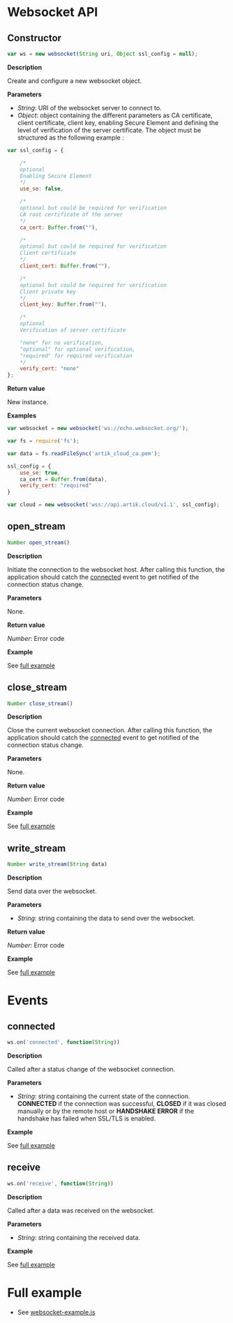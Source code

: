 # Websocket API

## Constructor

```javascript
var ws = new websocket(String uri, Object ssl_config = null);
```

**Description**

Create and configure a new websocket object.

**Parameters**

 - *String*: URI of the websocket server to connect to.
 - *Object*: object containing the different parameters as CA certificate, client certificate,
client key, enabling Secure Element and defining the level of verification of the server
certificate. The object must be structured as the following example :

```javascript
var ssl_config = {

	/*
	optional
	Enabling Secure Element
	*/
	use_se: false,

	/*
	optional but could be required for verification
	CA root certificate of the server
	*/
	ca_cert: Buffer.from(""),

	/*
	optional but could be required for verification
	Client certificate
	*/
	client_cert: Buffer.from(""),

	/*
	optional but could be required for verification
	Client private key
	*/
	client_key: Buffer.from(""),

	/*
	optional
	Verification of server certificate

	"none" for no verification,
	"optional" for optional verification,
	"required" for required verification
	*/
	verify_cert: "none"
};

```

**Return value**

New instance.

**Examples**

```javascript
var websocket = new websocket('ws://echo.websocket.org/');
```

```javascript
var fs = require('fs');

var data = fs.readFileSync('artik_cloud_ca.pem');

ssl_config = {
	use_se: true,
	ca_cert = Buffer.from(data),
	verify_cert: "required"
}

var cloud = new websocket('wss://api.artik.cloud/v1.1', ssl_config);
```

## open_stream

```javascript
Number open_stream()
```

**Description**

Initiate the connection to the websocket host. After calling this function,
the application should catch the [connected](#connected) event to get notified
of the connection status change.

**Parameters**

None.

**Return value**

*Number*: Error code

**Example**

See [full example](#full-example)

## close_stream

```javascript
Number close_stream()
```

**Description**

Close the current websocket connection. After calling this function,
the application should catch the [connected](#connected) event to get notified
of the connection status change.

**Parameters**

None.

**Return value**

*Number*: Error code

**Example**

See [full example](#full-example)

## write_stream

```javascript
Number write_stream(String data)
```

**Description**

Send data over the websocket.

**Parameters**

 - *String*: string containing the data to send over the websocket.

**Return value**

*Number*: Error code

**Example**

See [full example](#full-example)

# Events

## connected

```javascript
ws.on('connected', function(String))
```

**Description**

Called after a status change of the websocket connection.

**Parameters**

 - *String*: string containing the current state of the connection.
**CONNECTED** if the connection was successful, **CLOSED** if it was closed
manually or by the remote host or **HANDSHAKE ERROR** if the handshake has failed
when SSL/TLS is enabled.

**Example**

See [full example](#full-example)

## receive

```javascript
ws.on('receive', function(String))
```

**Description**

Called after a data was received on the websocket.

**Parameters**

 - *String*: string containing the received data.

**Example**

See [full example](#full-example)

# Full example

   * See [websocket-example.js](/examples/websocket-example.js)
